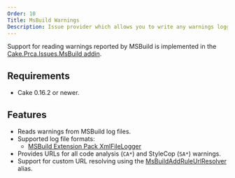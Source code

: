 ```yaml
---
Order: 10
Title: MsBuild Warnings
Description: Issue provider which allows you to write any warnings logged by MsBuild as comments to a pull request.
---
```

Support for reading warnings reported by MSBuild is implemented in the [Cake.Prca.Issues.MsBuild addin].

## Requirements

* Cake 0.16.2 or newer.

## Features

* Reads warnings from MSBuild log files.
* Supported log file formats:
  * [MSBuild Extension Pack XmlFileLogger]
* Provides URLs for all code analysis (`CA*`) and StyleCop (`SA*`) warnings.
* Support for custom URL resolving using the [MsBuildAddRuleUrlResolver] alias.

[Cake.Prca.Issues.MsBuild addin]: https://www.nuget.org/packages/Cake.Prca.Issues.MsBuild
[MSBuild Extension Pack XmlFileLogger]: http://www.msbuildextensionpack.com/help/4.0.5.0/html/242ab4fd-c2e2-f6aa-325b-7588725aed24.htm
[MsBuildAddRuleUrlResolver]: ../../api/Cake.Prca.Issues.MsBuild/MsBuildIssuesAliases/7C1DC9B7